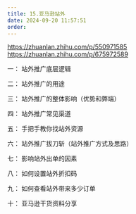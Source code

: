 ```yaml
---
title: 15.亚马逊站外
date: 2024-09-20 11:57:51
order: 
---
```

https://zhuanlan.zhihu.com/p/550971585
https://zhuanlan.zhihu.com/p/675972589

一： 站外推广底层逻辑

二： 站外推广的用途

三： 站外推广的整体影响（优势和弊端）

四： 站外推广常见渠道

五： 手把手教你找站外资源

六： 站外推广拔刀斩（站外推广方式及思路）

七： 影响站外出单的因素

八： 如何设置站外折扣码

九： 如何查看站外带来多少订单

十： 亚马逊干货资料分享
